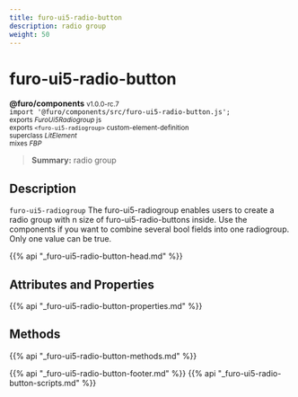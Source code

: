 ```yaml
---
title: furo-ui5-radio-button
description: radio group
weight: 50
---
```


# furo-ui5-radio-button
**@furo/components** <small>v1.0.0-rc.7</small>
<br>`import '@furo/components/src/furo-ui5-radio-button.js';`<small>
<br>exports *FuroUi5Radiogroup* js
<br>exports `<furo-ui5-radiogroup>` custom-element-definition
<br>superclass *LitElement*
<br> mixes *FBP*</small>

> **Summary:** radio group

## Description

`furo-ui5-radiogroup`
The furo-ui5-radiogroup enables users to create a radio group with n size of furo-ui5-radio-buttons inside.
Use the components if you want to combine several bool fields into one radiogroup.
Only one value can be true.

{{% api "_furo-ui5-radio-button-head.md" %}}

## Attributes and Properties
{{% api "_furo-ui5-radio-button-properties.md" %}}




## Methods
{{% api "_furo-ui5-radio-button-methods.md" %}}






{{% api "_furo-ui5-radio-button-footer.md" %}}
{{% api "_furo-ui5-radio-button-scripts.md" %}}
